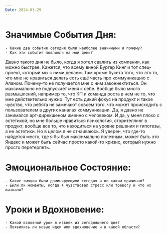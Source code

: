 ```yaml
---
Date: 2024-03-29
---
```



# **Значимые События Дня:**
```
- Какие два события сегодня были наиболее значимыми и почему?
- Как эти события повлияли на мой день?
```

Давно такого дня не было, когда я хотел свалить из компании, как можно быстрее. Кажется, что всему виной Бургер Кинг и тот спец-проект, который мы с ними делаем. 
Там кроме букета того, что это то, что мне не нравиться делать есть ещё часть про коммуникацию с Аланом. Почему-то не получается мне с ним законнектиться. Он максимально не подпускает меня к себе. 
Вообще было много размышлений, например то, что КП и команда роста в нем не то, что мне действительно нужно. Тут есть дикий фокус на продукт и такое чувство, что ребята не замечают совсем того, что может происходить с пользователем в других каналах коммуникации. 
Да, я давно не занимался арт-дирекшеном именно с человеком. И да, у меня плохо с эстетикой, но мне больше нравиться психология, сторителлинг в продукт, вообще все то, что находиться на уровне решения и гипотезы, а не эстетики. 
Но в целом я не отчаиваюсь. Я уверен, что где-то найдется место, где я бы был максимально полезным, может быть это Яндекс и может быть сейчас просто какой-то кризис, который нужно просто перетерпеть. 

#  **Эмоциональное Состояние:**
```
- Какие эмоции были доминирующими сегодня и по каким причинам?
- Были ли моменты, когда я чувствовал стресс или тревогу и что их вызвало?
```


# Уроки и Вдохновение:
```
- Какой основной урок я извлек из сегодняшнего дня?
- Появились ли новые идеи или вдохновение и в какой области?
```

